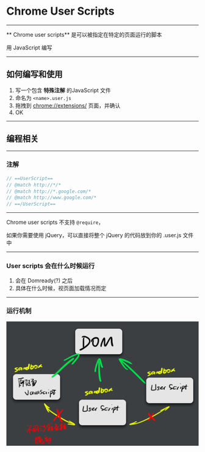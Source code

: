# Chrome User Scripts

****

** Chrome user scripts** 是可以被指定在特定的页面运行的脚本

用 JavaScript 编写

****


## 如何编写和使用

1. 写一个包含 **特殊注解** 的JavaScript 文件
2. 命名为 `<name>.user.js`
3. 拖拽到 [chrome://extensions/](chrome://extensions/) 页面，并确认
4. OK


****

## 编程相关

***

### 注解

```js
// ==UserScript==
// @match http://*/*
// @match http://*.google.com/*
// @match http://www.google.com/*
// ==/UserScript==
```

***

Chrome user scripts 不支持 `@require`，

如果你需要使用 jQuery，可以直接将整个 jQuery 的代码放到你的 .user.js 文件中

***

### User scripts 会在什么时候运行

1. 会在 Domready(?) 之后
2. 具体在什么时候，视页面加载情况而定

***

### 运行机制

![sandbox](../doc/src/sandbox.png)
